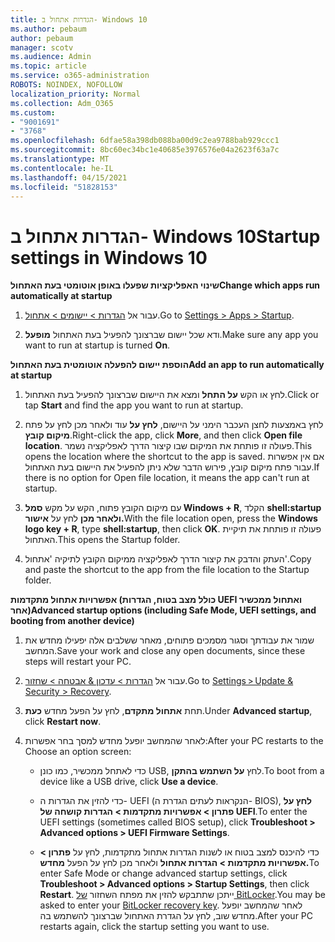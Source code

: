 ```yaml
---
title: הגדרות אתחול ב- Windows 10
ms.author: pebaum
author: pebaum
manager: scotv
ms.audience: Admin
ms.topic: article
ms.service: o365-administration
ROBOTS: NOINDEX, NOFOLLOW
localization_priority: Normal
ms.collection: Adm_O365
ms.custom:
- "9001691"
- "3768"
ms.openlocfilehash: 6dfae58a398db088ba00d9c2ea9788bab929ccc1
ms.sourcegitcommit: 8bc60ec34bc1e40685e3976576e04a2623f63a7c
ms.translationtype: MT
ms.contentlocale: he-IL
ms.lasthandoff: 04/15/2021
ms.locfileid: "51828153"
---
```

# <a name="startup-settings-in-windows-10"></a><span data-ttu-id="4aea9-102">הגדרות אתחול ב- Windows 10</span><span class="sxs-lookup"><span data-stu-id="4aea9-102">Startup settings in Windows 10</span></span>

<span data-ttu-id="4aea9-103">**שינוי האפליקציות שפעלו באופן אוטומטי בעת האתחול**</span><span class="sxs-lookup"><span data-stu-id="4aea9-103">**Change which apps run automatically at startup**</span></span>

1. <span data-ttu-id="4aea9-104">עבור אל [הגדרות > יישומים > אתחול](ms-settings:startupapps?activationSource=GetHelp).</span><span class="sxs-lookup"><span data-stu-id="4aea9-104">Go to [Settings > Apps > Startup](ms-settings:startupapps?activationSource=GetHelp).</span></span>

2. <span data-ttu-id="4aea9-105">ודא שכל יישום שברצונך להפעיל בעת האתחול **מופעל**.</span><span class="sxs-lookup"><span data-stu-id="4aea9-105">Make sure any app you want to run at startup is turned **On**.</span></span>

<span data-ttu-id="4aea9-106">**הוספת יישום להפעלה אוטומטית בעת האתחול**</span><span class="sxs-lookup"><span data-stu-id="4aea9-106">**Add an app to run automatically at startup**</span></span>

1. <span data-ttu-id="4aea9-107">לחץ או הקש **על התחל** ומצא את היישום שברצונך להפעיל בעת האתחול.</span><span class="sxs-lookup"><span data-stu-id="4aea9-107">Click or tap **Start** and find the app you want to run at startup.</span></span>

2. <span data-ttu-id="4aea9-108">לחץ באמצעות לחצן העכבר הימני על היישום, **לחץ על** עוד ולאחר מכן לחץ על פתח **מיקום קובץ**.</span><span class="sxs-lookup"><span data-stu-id="4aea9-108">Right-click the app, click **More**, and then click **Open file location**.</span></span> <span data-ttu-id="4aea9-109">פעולה זו פותחת את המיקום שבו קיצור הדרך לאפליקציה נשמר.</span><span class="sxs-lookup"><span data-stu-id="4aea9-109">This opens the location where the shortcut to the app is saved.</span></span> <span data-ttu-id="4aea9-110">אם אין אפשרות עבור פתח מיקום קובץ, פירוש הדבר שלא ניתן להפעיל את היישום בעת האתחול.</span><span class="sxs-lookup"><span data-stu-id="4aea9-110">If there is no option for Open file location, it means the app can't run at startup.</span></span>

3. <span data-ttu-id="4aea9-111">עם מיקום הקובץ פתוח, הקש על מקש **סמל Windows + R**, הקלד **shell:startup ולאחר מכן** לחץ על **אישור.**</span><span class="sxs-lookup"><span data-stu-id="4aea9-111">With the file location open, press the **Windows logo key  + R**, type **shell:startup**, then click **OK**.</span></span> <span data-ttu-id="4aea9-112">פעולה זו פותחת את תיקיית האתחול.</span><span class="sxs-lookup"><span data-stu-id="4aea9-112">This opens the Startup folder.</span></span>

4. <span data-ttu-id="4aea9-113">העתק והדבק את קיצור הדרך לאפליקציה ממיקום הקובץ לתיקיה 'אתחול'.</span><span class="sxs-lookup"><span data-stu-id="4aea9-113">Copy and paste the shortcut to the app from the file location to the Startup folder.</span></span>

<span data-ttu-id="4aea9-114">**אפשרויות אתחול מתקדמות (כולל מצב בטוח, הגדרות UEFI ואתחול ממכשיר אחר)**</span><span class="sxs-lookup"><span data-stu-id="4aea9-114">**Advanced startup options (including Safe Mode, UEFI settings, and booting from another device)**</span></span>

1. <span data-ttu-id="4aea9-115">שמור את עבודתך וסגור מסמכים פתוחים, מאחר ששלבים אלה יפעילו מחדש את המחשב.</span><span class="sxs-lookup"><span data-stu-id="4aea9-115">Save your work and close any open documents, since these steps will restart your PC.</span></span>

2. <span data-ttu-id="4aea9-116">עבור אל [הגדרות > עדכון & אבטחה > שחזור](ms-settings:recovery?activationSource=GetHelp).</span><span class="sxs-lookup"><span data-stu-id="4aea9-116">Go to [Settings > Update & Security > Recovery](ms-settings:recovery?activationSource=GetHelp).</span></span>

3. <span data-ttu-id="4aea9-117">תחת **אתחול מתקדם**, לחץ על הפעל מחדש **כעת**.</span><span class="sxs-lookup"><span data-stu-id="4aea9-117">Under **Advanced startup**, click **Restart now**.</span></span> 

4. <span data-ttu-id="4aea9-118">לאחר שהמחשב יופעל מחדש למסך בחר אפשרות:</span><span class="sxs-lookup"><span data-stu-id="4aea9-118">After your PC restarts to the Choose an option screen:</span></span>

    - <span data-ttu-id="4aea9-119">כדי לאתחל ממכשיר, כמו כונן USB, לחץ **על השתמש בהתקן**.</span><span class="sxs-lookup"><span data-stu-id="4aea9-119">To boot from a device like a USB drive, click **Use a device**.</span></span>

    - <span data-ttu-id="4aea9-120">כדי להזין את הגדרות ה- UEFI (הנקראות לעתים הגדרת ה- BIOS), **לחץ על פתרון > אפשרויות מתקדמות > הגדרות קושחה של UEFI**.</span><span class="sxs-lookup"><span data-stu-id="4aea9-120">To enter the UEFI settings (sometimes called BIOS setup), click **Troubleshoot > Advanced options > UEFI Firmware Settings**.</span></span> 

    - <span data-ttu-id="4aea9-121">כדי להיכנס למצב בטוח או לשנות הגדרות אתחול מתקדמות, לחץ על **פתרון > אפשרויות מתקדמות > הגדרות אתחול** ולאחר מכן לחץ על הפעל **מחדש.**</span><span class="sxs-lookup"><span data-stu-id="4aea9-121">To enter Safe Mode or change advanced startup settings, click **Troubleshoot > Advanced options > Startup Settings**, then click **Restart**.</span></span> <span data-ttu-id="4aea9-122">ייתכן שתתבקש להזין את מפתח השחזור [של BitLocker](https://support.microsoft.com/help/4026181/windows-10-find-my-bitlocker-recovery-key).</span><span class="sxs-lookup"><span data-stu-id="4aea9-122">You may be asked to enter your [BitLocker recovery key](https://support.microsoft.com/help/4026181/windows-10-find-my-bitlocker-recovery-key).</span></span> <span data-ttu-id="4aea9-123">לאחר שהמחשב יופעל מחדש שוב, לחץ על הגדרת האתחול שברצונך להשתמש בה.</span><span class="sxs-lookup"><span data-stu-id="4aea9-123">After your PC restarts again, click the startup setting you want to use.</span></span>